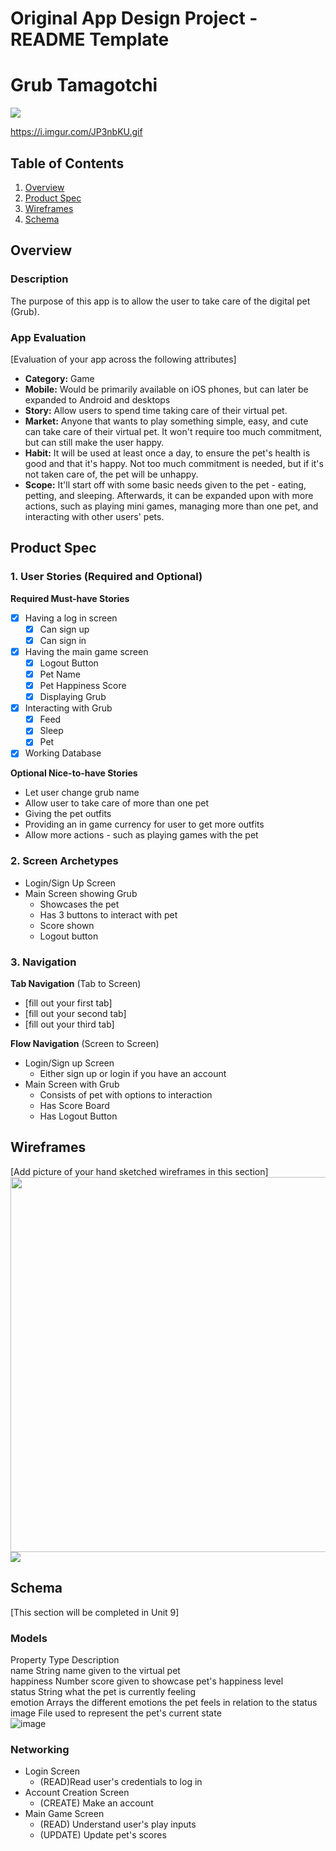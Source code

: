 Original App Design Project - README Template
===

# Grub Tamagotchi 

![](https://i.imgur.com/JP3nbKU.gif)

https://i.imgur.com/JP3nbKU.gif

## Table of Contents
1. [Overview](#Overview)
1. [Product Spec](#Product-Spec)
1. [Wireframes](#Wireframes)
2. [Schema](#Schema)

## Overview
### Description
The purpose of this app is to allow the user to take care of the digital pet (Grub).

### App Evaluation
[Evaluation of your app across the following attributes]
- **Category:** Game
- **Mobile:** Would be primarily available on iOS phones, but can later be expanded to Android and desktops
- **Story:** Allow users to spend time taking care of their virtual pet. 
- **Market:** Anyone that wants to play something simple, easy, and cute can take care of their virtual pet. It won't require too much commitment, but can still make the user happy.
- **Habit:** It will be used at least once a day, to ensure the pet's health is good and that it's happy. Not too much commitment is needed, but if it's not taken care of, the pet will be unhappy.
- **Scope:** It'll start off with some basic needs given to the pet - eating, petting, and sleeping. Afterwards, it can be expanded upon with more actions, such as playing mini games, managing more than one pet, and interacting with other users' pets.

## Product Spec

### 1. User Stories (Required and Optional)

**Required Must-have Stories**

- [x] Having a log in screen
    - [x] Can sign up
    - [x] Can sign in 
- [x] Having the main game screen
    - [x] Logout Button
    - [x] Pet Name
    - [x] Pet Happiness Score
    - [x] Displaying Grub
- [x] Interacting with Grub
    - [x] Feed
    - [x] Sleep
    - [x] Pet
- [x] Working Database 

**Optional Nice-to-have Stories**

* Let user change grub name
* Allow user to take care of more than one pet
* Giving the pet outfits
* Providing an in game currency for user to get more outfits
* Allow more actions - such as playing games with the pet


### 2. Screen Archetypes

* Login/Sign Up Screen
* Main Screen showing Grub
   * Showcases the pet
   * Has 3 buttons to interact with pet
   * Score shown
   * Logout button

### 3. Navigation

**Tab Navigation** (Tab to Screen)

* [fill out your first tab]
* [fill out your second tab]
* [fill out your third tab]

**Flow Navigation** (Screen to Screen)

* Login/Sign up Screen
   * Either sign up or login if you have an account
* Main Screen with Grub
   * Consists of pet with options to interaction
   * Has Score Board
   * Has Logout Button

## Wireframes
[Add picture of your hand sketched wireframes in this section] 
<img src="YOUR_WIREFRAME_IMAGE_URL" width=600>
![](https://i.imgur.com/Ist11Uw.png)


## Schema 
[This section will be completed in Unit 9]
### Models  
Property	Type	Description		
name 	String	name given to the virtual pet		
happiness	Number	score given to showcase pet's happiness level		
status	String	what the pet is currently feeling		
emotion 	Arrays	the different emotions the pet feels in relation to the status		
image	File	used to represent the pet's current state		
![image](https://user-images.githubusercontent.com/60450655/140628952-e109e6b0-bc9f-4ce2-85a3-7f27c013db21.png)

### Networking
- Login Screen 
  - (READ)Read user's credentials to log in
- Account Creation Screen 
  - (CREATE) Make an account
- Main Game Screen
  - (READ) Understand user's play inputs 
  - (UPDATE) Update pet's scores
